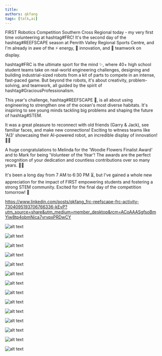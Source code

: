 ```yaml
---
title: 
authors: qkfang
tags: [talk,ai]
---
```




FIRST Robotics Competition Southern Cross Regional today - my very first time volunteering at hashtag#FRC! It's the second day of the hashtag#REEFSCAPE season at Penrith Valley Regional Sports Centre, and I'm already in awe of the ⚡ energy, 🔧 innovation, and 🤝 teamwork on display.

hashtag#FRC is the ultimate sport for the mind ✨, where 40+ high school student teams take on real-world engineering challenges, designing and building industrial-sized robots from a kit of parts to compete in an intense, fast-paced game. But beyond the robots, it's about creativity, problem-solving, and teamwork, all guided by the spirit of hashtag#GraciousProfessionalism.

This year's challenge, hashtag#REEFSCAPE 🌊, is all about using engineering to strengthen one of the ocean's most diverse habitats. It's inspiring to see young minds tackling big problems and shaping the future of hashtag#STEM.

It was a great pleasure to reconnect with old friends (Garry & Jack), see familiar faces, and make new connections! Exciting to witness teams like 'AI3' showcasing their AI-powered robot, an incredible display of innovation! 🤩🤖

A huge congratulations to Melinda for the 'Woodie Flowers Finalist Award' and to Mark for being 'Volunteer of the Year'! The awards are the perfect recognition of your dedication and countless contributions over so many years. 👏🎉

It's been a long day from 7 AM to 6:30 PM ⏳, but I've gained a whole new appreciation for the impact of FIRST empowering students and fostering a strong STEM community. Excited for the final day of the competition tomorrow! 🚀


https://www.linkedin.com/posts/qkfang_frc-reefscape-frc-activity-7304095193706766336-kEyP?utm_source=share&utm_medium=member_desktop&rcm=ACoAAASgfsoBmYiw8tp4obmNica7vrvpxPRDwCY

![alt text](image-24.png)

![alt text](image-25.png)

![alt text](image-26.png)

![alt text](image-27.png)

![alt text](image-28.png)

![alt text](image-29.png)

![alt text](image-30.png)

![alt text](image-31.png)

![alt text](image-32.png)

![alt text](image-33.png)

![alt text](image-34.png)

![alt text](image-35.png)

![alt text](image-36.png)

![alt text](image-37.png)





